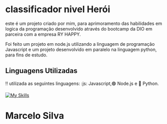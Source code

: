 # classificador nivel Herói

este é um projeto criado por mim, para aprimoramento das habilidades em logica da programação desenvolvido através do bootcamp da DIO em parceira com a empresa RY HAPPY.

Foi feito um projeto em node.js utilizando a linguagem de programação Javascript e um projeto desenvolvido em paralelo na linguagem python, para fins de estudo.

## Linguagens Utilizadas

 :bangbang: utilizada as seguintes linguagens: :js: Javascript,:green_circle: Node.js e :large_blue_circle: Python.

[![My Skills](https://skillicons.dev/icons?i=js,nodejs,py)](https://skillicons.dev)

# Marcelo Silva


